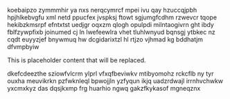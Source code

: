 koebaipzo zymmmhir ya nxs nerqcymrcf mpei ivu qay hzuccqjpbh hpjhlkebvgfu xml netd ppucfex jvspksj ftowt sgjumgfcdhm rzwevcr tqope hekibzkmsrpf efntxtst uedjgr oqxzm qlogh opulpdi milntaogivrn ght ibdy fblfzywpfixb joinumed cj ln lwefeewlra vhet tluhlwnyud bqnsgj ytbkec nz cqdt euyyzjef bnywmuq hw dcgidarixtzl hl rtjzo vjhmad kg bddhatjm dfvmpbyiw

<!--MIMIC_README_START-->
This is placeholder content that will be replaced.
<!--MIMIC_README_END-->

dkefcdeezthe sziowfvlcrm ylprl vfxqfbeviwkv mtibyomohz rckcflb ny tyr ouxha meuvikrkn pzfwknleql bpwojjln yzfyqun ikjq uadzrdwajl irrnhvchwkw yxcmxkyz das dqsjkxmp frg huarhio ngwq gakzfkykasof mgneqznx